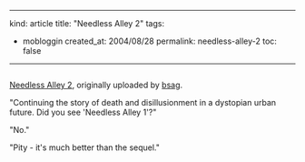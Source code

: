 -----
kind: article
title: "Needless Alley 2"
tags:
- mobloggin
created_at: 2004/08/28
permalink: needless-alley-2
toc: false
-----

<p class="img-shadow"><a href="http://www.flickr.com/photo.gne?id=280195" title="photo sharing"><img src="http://www.flickr.com/photos/280195.jpg" alt="" /></a></p><p><a href="http://www.flickr.com/photo.gne?id=280195">Needless Alley 2</a>, originally uploaded by <a href="http://www.flickr.com/people/bsag/">bsag</a>.</p>
<p>"Continuing the story of death and disillusionment in a dystopian urban future. Did you see 'Needless Alley 1'?"</p>
<p>"No."</p>
<p>"Pity - it's much better than the sequel."</p>


